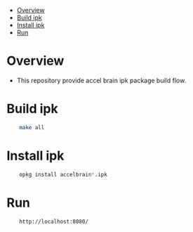 - [Overview](#overview)
- [Build ipk](#build-ipk)
- [Install ipk](#install-ipk)
- [Run](#run)

# Overview
- This repository provide accel brain ipk package build flow.

# Build ipk
```bash
    make all
```

# Install ipk
```bash
    opkg install accelbrain*.ipk
```

# Run
```bash
    http://localhost:8080/
```